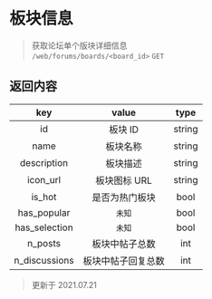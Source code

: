 # 板块信息

> 获取论坛单个版块详细信息  
> `/web/forums/boards/<board_id>` `GET`

## 返回内容

|      key      |       value        |  type  |
| :-----------: | :----------------: | :----: |
|      id       |      板块 ID       | string |
|     name      |      板块名称      | string |
|  description  |      板块描述      | string |
|   icon_url    |    板块图标 URL    | string |
|    is_hot     |   是否为热门板块   |  bool  |
|  has_popular  |       `未知`       |  bool  |
| has_selection |       `未知`       |  bool  |
|    n_posts    |   板块中帖子总数   |  int   |
| n_discussions | 板块中帖子回复总数 |  int   |

> 更新于 2021.07.21
